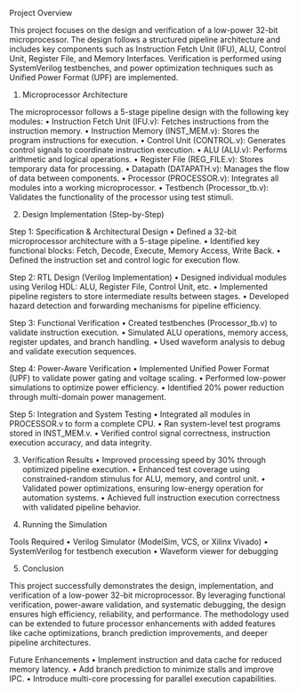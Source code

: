 Project Overview

This project focuses on the design and verification of a low-power 32-bit microprocessor. The design follows a structured pipeline architecture and includes key components such as Instruction Fetch Unit (IFU), ALU, Control Unit, Register File, and Memory Interfaces. Verification is performed using SystemVerilog testbenches, and power optimization techniques such as Unified Power Format (UPF) are implemented.

1. Microprocessor Architecture

The microprocessor follows a 5-stage pipeline design with the following key modules:
	•	Instruction Fetch Unit (IFU.v): Fetches instructions from the instruction memory.
	•	Instruction Memory (INST_MEM.v): Stores the program instructions for execution.
	•	Control Unit (CONTROL.v): Generates control signals to coordinate instruction execution.
	•	ALU (ALU.v): Performs arithmetic and logical operations.
	•	Register File (REG_FILE.v): Stores temporary data for processing.
	•	Datapath (DATAPATH.v): Manages the flow of data between components.
	•	Processor (PROCESSOR.v): Integrates all modules into a working microprocessor.
	•	Testbench (Processor_tb.v): Validates the functionality of the processor using test stimuli.

2. Design Implementation (Step-by-Step)

Step 1: Specification & Architectural Design
	•	Defined a 32-bit microprocessor architecture with a 5-stage pipeline.
	•	Identified key functional blocks: Fetch, Decode, Execute, Memory Access, Write Back.
	•	Defined the instruction set and control logic for execution flow.

Step 2: RTL Design (Verilog Implementation)
	•	Designed individual modules using Verilog HDL: ALU, Register File, Control Unit, etc.
	•	Implemented pipeline registers to store intermediate results between stages.
	•	Developed hazard detection and forwarding mechanisms for pipeline efficiency.

Step 3: Functional Verification
	•	Created testbenches (Processor_tb.v) to validate instruction execution.
	•	Simulated ALU operations, memory access, register updates, and branch handling.
	•	Used waveform analysis to debug and validate execution sequences.

Step 4: Power-Aware Verification
	•	Implemented Unified Power Format (UPF) to validate power gating and voltage scaling.
	•	Performed low-power simulations to optimize power efficiency.
	•	Identified 20% power reduction through multi-domain power management.

Step 5: Integration and System Testing
	•	Integrated all modules in PROCESSOR.v to form a complete CPU.
	•	Ran system-level test programs stored in INST_MEM.v.
	•	Verified control signal correctness, instruction execution accuracy, and data integrity.

3. Verification Results
	•	Improved processing speed by 30% through optimized pipeline execution.
	•	Enhanced test coverage using constrained-random stimulus for ALU, memory, and control unit.
	•	Validated power optimizations, ensuring low-energy operation for automation systems.
	•	Achieved full instruction execution correctness with validated pipeline behavior.

4. Running the Simulation

Tools Required
	•	Verilog Simulator (ModelSim, VCS, or Xilinx Vivado)
	•	SystemVerilog for testbench execution
	•	Waveform viewer for debugging

5. Conclusion

This project successfully demonstrates the design, implementation, and verification of a low-power 32-bit microprocessor. By leveraging functional verification, power-aware validation, and systematic debugging, the design ensures high efficiency, reliability, and performance. The methodology used can be extended to future processor enhancements with added features like cache optimizations, branch prediction improvements, and deeper pipeline architectures.

Future Enhancements
	•	Implement instruction and data cache for reduced memory latency.
	•	Add branch prediction to minimize stalls and improve IPC.
	•	Introduce multi-core processing for parallel execution capabilities.

